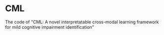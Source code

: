 # CML
The code of "CML: A novel interpretatable cross-modal learning framework for mild cognitive impairment identification"
